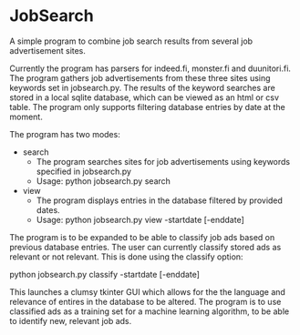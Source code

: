 # JobSearch
A simple program to combine job search results from several job advertisement sites.

Currently the program has parsers for indeed.fi, monster.fi and duunitori.fi. 
The program gathers job advertisements from these three sites using keywords set in jobsearch.py. 
The results of the keyword searches are stored in a local sqlite database, which can be viewed as an html or csv table. The program only supports filtering database entries by date at the moment. 

The program has two modes:

- search
  - The program searches sites for job advertisements using keywords specified in jobsearch.py
  - Usage: python jobsearch.py <dbname> search
- view
  - The program displays entries in the database filtered by provided dates.
  - Usage: python jobsearch.py <dbname> view -startdate [-enddate]
  
The program is to be expanded to be able to classify job ads based on previous database entries.
The user can currently classify stored ads as relevant or not relevant. This is done using the classify option:

python jobsearch.py <dbname> classify -startdate [-enddate]

This launches a clumsy tkinter GUI which allows for the the language and relevance of entires in the database to be altered.
The program is to use classified ads as a training set for a machine learning algorithm, to be able to identify new, relevant job ads.
